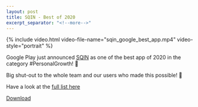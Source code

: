 ```yaml
---
layout: post
title: SQIN - Best of 2020
excerpt_separator: "<!--more-->"
---
```


{% include video.html video-file-name="sqin_google_best_app.mp4" video-style="portrait" %}

Google Play just announced [SQIN](https://sqin.app/) as one of the best app of 2020 in the category #PersonalGrowth! 🥇

Big shut-out to the whole team and our users who made this possible! 🎉

Have a look at the [full list here](https://play.google.com/store/apps/editorial_collection/promotion_topic_bestof2020_xfn_hub)

[Download](https://sqin.app/)